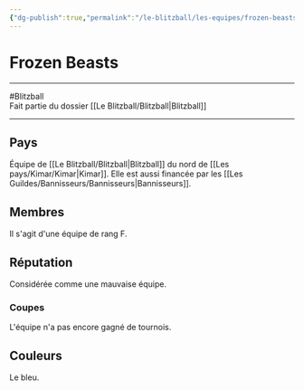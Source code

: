 ```yaml
---
{"dg-publish":true,"permalink":"/le-blitzball/les-equipes/frozen-beasts/"}
---
```


# Frozen Beasts
---
#Blitzball  
Fait partie du dossier [[Le Blitzball/Blitzball\|Blitzball]]

-------
## Pays
Équipe de [[Le Blitzball/Blitzball\|Blitzball]] du nord de [[Les pays/Kimar/Kimar\|Kimar]]. Elle est aussi financée par les [[Les Guildes/Bannisseurs/Bannisseurs\|Bannisseurs]].
## Membres
Il s'agit d'une équipe de rang F.
## Réputation
Considérée comme une mauvaise équipe.
### Coupes
L'équipe n'a pas encore gagné de tournois.
## Couleurs
Le bleu.